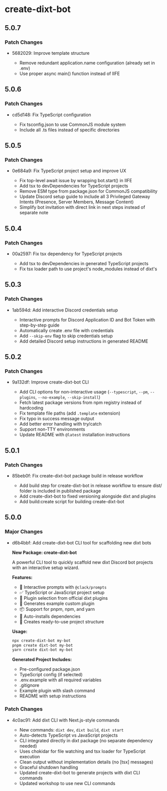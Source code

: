 # create-dixt-bot

## 5.0.7

### Patch Changes

- 5682029: Improve template structure

  - Remove redundant application.name configuration (already set in .env)
  - Use proper async main() function instead of IIFE

## 5.0.6

### Patch Changes

- cd5d148: Fix TypeScript configuration

  - Fix tsconfig.json to use CommonJS module system
  - Include all .ts files instead of specific directories

## 5.0.5

### Patch Changes

- 0e684a9: Fix TypeScript project setup and improve UX

  - Fix top-level await issue by wrapping bot.start() in IIFE
  - Add tsx to devDependencies for TypeScript projects
  - Remove ESM type from package.json for CommonJS compatibility
  - Update Discord setup guide to include all 3 Privileged Gateway Intents (Presence, Server Members, Message Content)
  - Simplify bot invitation with direct link in next steps instead of separate note

## 5.0.4

### Patch Changes

- 00a2597: Fix tsx dependency for TypeScript projects

  - Add tsx to devDependencies in generated TypeScript projects
  - Fix tsx loader path to use project's node_modules instead of dixt's

## 5.0.3

### Patch Changes

- 1ab594d: Add interactive Discord credentials setup

  - Interactive prompts for Discord Application ID and Bot Token with step-by-step guide
  - Automatically create .env file with credentials
  - Add `--skip-env` flag to skip credentials setup
  - Add detailed Discord setup instructions in generated README

## 5.0.2

### Patch Changes

- 9a132df: Improve create-dixt-bot CLI

  - Add CLI options for non-interactive usage (`--typescript`, `--pm`, `--plugins`, `--no-example`, `--skip-install`)
  - Fetch latest package versions from npm registry instead of hardcoding
  - Fix template file paths (add `.template` extension)
  - Fix typo in success message output
  - Add better error handling with try/catch
  - Support non-TTY environments
  - Update README with `@latest` installation instructions

## 5.0.1

### Patch Changes

- 85beb0f: Fix create-dixt-bot package build in release workflow

  - Add build step for create-dixt-bot in release workflow to ensure dist/ folder is included in published package
  - Add create-dixt-bot to fixed versioning alongside dixt and plugins
  - Add build:create script for building create-dixt-bot

## 5.0.0

### Major Changes

- d6b4bbf: Add create-dixt-bot CLI tool for scaffolding new dixt bots

  **New Package: create-dixt-bot**

  A powerful CLI tool to quickly scaffold new dixt Discord bot projects with an interactive setup wizard.

  **Features:**

  - 🎨 Interactive prompts with `@clack/prompts`
  - ✅ TypeScript or JavaScript project setup
  - 🔌 Plugin selection from official dixt plugins
  - 📝 Generates example custom plugin
  - 📦 Support for pnpm, npm, and yarn
  - 🚀 Auto-installs dependencies
  - 📄 Creates ready-to-use project structure

  **Usage:**

  ```bash
  npx create-dixt-bot my-bot
  pnpm create dixt-bot my-bot
  yarn create dixt-bot my-bot
  ```

  **Generated Project Includes:**

  - Pre-configured package.json
  - TypeScript config (if selected)
  - .env.example with all required variables
  - .gitignore
  - Example plugin with slash command
  - README with setup instructions

### Patch Changes

- 4c0ac91: Add dixt CLI with Next.js-style commands

  - New commands: `dixt dev`, `dixt build`, `dixt start`
  - Auto-detects TypeScript vs JavaScript projects
  - CLI integrated directly in dixt package (no separate dependency needed)
  - Uses chokidar for file watching and tsx loader for TypeScript execution
  - Clean output without implementation details (no [tsx] messages)
  - Graceful shutdown handling
  - Updated create-dixt-bot to generate projects with dixt CLI commands
  - Updated workshop to use new CLI commands
